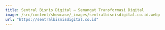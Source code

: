 ```yaml
---
title: Sentral Bisnis Digital — Semangat Transformasi Digital
image: /src/content/showcase/_images/sentralbisnisdigital.co.id.webp
url: "https://sentralbisnisdigital.co.id"
---
```

